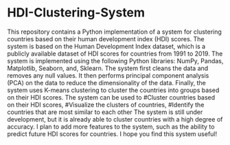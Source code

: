 # HDI-Clustering-System
This repository contains a Python implementation of a system for clustering countries based on their human development index (HDI) scores. The system is based on the Human Development Index dataset, which is a publicly available dataset of HDI scores for countries from 1991 to 2019.
The system is implemented using the following Python libraries: NumPy, Pandas, Matplotlib, Seaborn, and, Sklearn.
The system first cleans the data and removes any null values. It then performs principal component analysis (PCA) on the data to reduce the dimensionality of the data. Finally, the system uses K-means clustering to cluster the countries into groups based on their HDI scores.
The system can be used to #Cluster countries based on their HDI scores, #Visualize the clusters of countries, #Identify the countries that are most similar to each other
The system is still under development, but it is already able to cluster countries with a high degree of accuracy. I plan to add more features to the system, such as the ability to predict future HDI scores for countries.
I hope you find this system useful!

